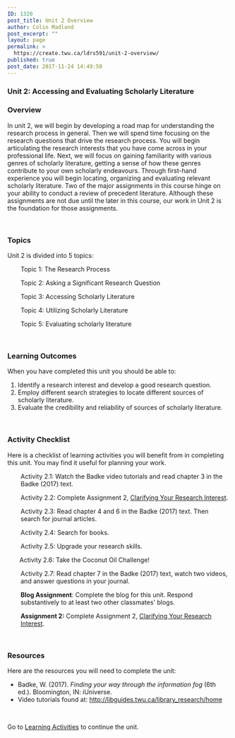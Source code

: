 ```yaml
---
ID: 1320
post_title: Unit 2 Overview
author: Colin Madland
post_excerpt: ""
layout: page
permalink: >
  https://create.twu.ca/ldrs591/unit-2-overview/
published: true
post_date: 2017-11-24 14:49:50
---
```

<h3>Unit 2: Accessing and Evaluating Scholarly Literature</h3>
<h3>Overview</h3>
In unit 2, we will begin by developing a road map for understanding the research process in general. Then we will spend time focusing on the research questions that drive the research process. You will begin articulating the research interests that you have come across in your professional life. Next, we will focus on gaining familiarity with various genres of scholarly literature, getting a sense of how these genres contribute to your own scholarly endeavours. Through first-hand experience you will begin locating, organizing and evaluating relevant scholarly literature. Two of the major assignments in this course hinge on your ability to conduct a review of precedent literature. Although these assignments are not due until the later in this course, our work in Unit 2 is the foundation for those assignments.

&nbsp;
<h3>Topics</h3>
Unit 2 is divided into 5 topics:
<p style="padding-left: 30px">Topic 1: The Research Process</p>
<p style="padding-left: 30px">Topic 2: Asking a Significant Research Question</p>
<p style="padding-left: 30px">Topic 3: Accessing Scholarly Literature</p>
<p style="padding-left: 30px">Topic 4: Utilizing Scholarly Literature</p>
<p style="padding-left: 30px">Topic 5: Evaluating scholarly literature</p>
&nbsp;
<h3>Learning Outcomes</h3>
When you have completed this unit you should be able to:<span style="color: #ff0000"><strong> </strong></span>
<ol>
 	<li>Identify a research interest and develop a good research question.</li>
 	<li>Employ different search strategies to locate different sources of scholarly literature.</li>
 	<li>Evaluate the credibility and reliability of sources of scholarly literature.</li>
</ol>
&nbsp;
<h3>Activity Checklist</h3>
Here is a checklist of learning activities you will benefit from in completing this unit. You may find it useful for planning your work.
<p style="padding-left: 30px">Activity 2.1: Watch the Badke video tutorials and read chapter 3 in the Badke (2017) text.</p>
<p style="padding-left: 30px">Activity 2.2: Complete Assignment 2, <a href="https://create.twu.ca/ldrs591/clarifying-your-research-interest-2/">Clarifying Your Research Interest</a>.</p>
<p style="padding-left: 30px">Activity 2.3: Read chapter 4 and 6 in the Badke (2017) text. Then search for journal articles.</p>
<p style="padding-left: 30px">Activity 2.4: Search for books.</p>
<p style="padding-left: 30px">Activity 2.5: Upgrade your research skills.</p>
       Activity 2.6: Take the Coconut Oil Challenge!
<p style="padding-left: 30px">Activity 2.7: Read chapter 7 in the Badke (2017) text, watch two videos, and answer questions in your journal.</p>
<p style="padding-left: 30px"><strong>Blog Assignment</strong>: Complete the blog for this unit. Respond substantively to at least two other classmates' blogs.</p>
<p style="padding-left: 30px"><strong>Assignment 2:</strong> Complete Assignment 2, <a href="https://create.twu.ca/ldrs591/clarifying-your-research-interest-2/">Clarifying Your Research Interest</a>.</p>
&nbsp;
<h3>Resources</h3>
Here are the resources you will need to complete the unit:
<ul>
 	<li>Badke, W. (2017). <em>Finding your way through the information fog</em> (6th ed.). Bloomington, IN: iUniverse.</li>
 	<li>Video tutorials found at: <a href="http://libguides.twu.ca/library_research/home">http://libguides.twu.ca/library_research/home</a></li>
</ul>
&nbsp;

Go to <a href="https://create.twu.ca/icandothis/2018/01/01/ldrs-591-unit-1/">Learning Activities</a> to continue the unit.